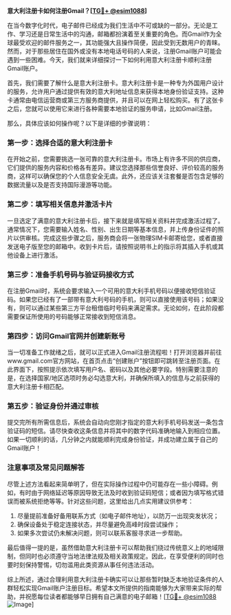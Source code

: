 **意大利注册卡如何注册Gmail？[[TG💪+ @esim1088](https://t.me/s/esim1088)]**

在当今数字化时代，电子邮件已经成为我们生活中不可或缺的一部分。无论是工作、学习还是日常生活中的沟通，邮箱都扮演着至关重要的角色。而Gmail作为全球最受欢迎的邮件服务之一，其功能强大且操作简便，因此受到无数用户的青睐。然而，对于那些居住在国外或没有本地电话号码的人来说，注册Gmail账户可能会遇到一些困难。今天，我们就来详细探讨一下如何利用意大利注册卡顺利注册Gmail账户。

首先，我们需要了解什么是意大利注册卡。意大利注册卡是一种专为外国用户设计的服务，允许用户通过提供有效的意大利地址信息来获得本地身份验证支持。这种卡通常由电信运营商或第三方服务商提供，并且可以在网上轻松购买。有了这张卡之后，您就可以使用它来进行各种需要本地验证的服务申请，比如Gmail注册。

那么，具体应该如何操作呢？以下是详细的步骤说明：

### 第一步：选择合适的意大利注册卡

在开始之前，您需要挑选一张可靠的意大利注册卡。市场上有许多不同的供应商，它们提供的服务内容和价格各有差异。建议您选择那些信誉良好、评价较高的服务商，这样可以确保您的个人信息安全无虞。此外，还应该关注套餐是否包含足够的数据流量以及是否支持国际漫游等功能。

### 第二步：填写相关信息并激活卡片

一旦选定了满意的意大利注册卡后，接下来就是填写相关资料并完成激活过程了。通常情况下，您需要输入姓名、性别、出生日期等基本信息，并上传身份证件的照片以供审核。完成这些步骤之后，服务商会将一张物理SIM卡邮寄给您，或者直接发送电子版至您的邮箱中。收到卡片后，请按照说明书上的指示将其插入手机或其他设备上进行激活。

### 第三步：准备手机号码与验证码接收方式

在注册Gmail时，系统会要求输入一个可用的意大利手机号码以便接收短信验证码。如果您已经有了一部带有意大利号码的手机，则可以直接使用该号码；如果没有，则可以通过某些第三方平台租借临时号码来满足需求。无论如何，在此阶段都需要保证所使用的号码能够正常接收到短信消息。

### 第四步：访问Gmail官网并创建新账号

当一切准备工作就绪之后，就可以正式进入Gmail注册流程啦！打开浏览器并前往www.gmail.com官方网站，在首页点击“创建账户”按钮即可跳转至注册页面。在此界面下，按照提示依次填写用户名、密码以及其他必要字段。特别需要注意的是，在选择国家/地区选项时务必勾选意大利，并确保所填入的信息与之前获得的意大利注册卡相匹配。

### 第五步：验证身份并通过审核

提交完所有所需信息后，系统会自动向您刚才指定的意大利手机号码发送一条包含验证码的短信。请尽快查收这条信息并将其中的数字代码准确地输入到相应位置。如果一切顺利的话，几分钟之内就能顺利完成身份验证，并成功建立属于自己的Gmail账户！

### 注意事项及常见问题解答

尽管上述方法看起来简单明了，但在实际操作过程中仍可能存在一些小障碍。例如，有时由于网络延迟等原因导致无法及时收到验证码短信；或者因为填写格式错误而被系统拒绝等等。针对这些问题，这里给出几点实用建议供参考：

1. 尽量提前准备好备用联系方式（如电子邮件地址），以防万一出现突发状况；
2. 确保设备处于稳定连接状态，并尽量避免高峰时段尝试操作；
3. 如果多次尝试仍未解决问题，则可以联系客服寻求进一步帮助。

最后值得一提的是，虽然借助意大利注册卡可以帮助我们绕过传统意义上的地域限制，但同时也必须遵守当地法律法规及相关政策规定。因此，在享受便利的同时也要时刻保持警惕，切勿滥用此类资源从事任何违法活动。

综上所述，通过合理利用意大利注册卡确实可以让那些暂时缺乏本地验证条件的人群轻松实现Gmail账户注册目标。希望本文所提供的指南能够为大家带来实际的帮助，并祝愿每位读者都能够早日拥有自己满意的电子邮箱！[[TG💪+ @esim1088](https://t.me/s/esim1088) ![Image](https://i.postimg.cc/4NQfJmqS/Snipaste-2025-05-13-00-14-12.png)]